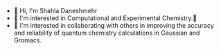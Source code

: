 - 👋 Hi, I'm Shahla Daneshmehr
- 👀 I'm interested in Computational and Experimental Chemistry.🌱
- 💞️ I'm interested in collaborating with others in improving the accuracy and reliability of quantum chemistry calculations in Gaussian and Gromacs.

<!---
Daneshmehr/Daneshmehr is a ✨ special ✨ repository because its `README.md` (this file) appears on your GitHub profile.
You can click the Preview link to take a look at your changes.
--->
